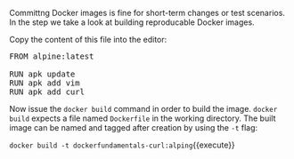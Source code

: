 Committng Docker images is fine for short-term changes or test scenarios. In the step we take a look at building reproducable Docker images.

Copy the content of this file into the editor:

<pre class="file" data-filename="Dockerfile" data-target="replace">FROM alpine:latest
                                                                   
RUN apk update
RUN apk add vim
RUN apk add curl
</pre>


Now issue the `docker build` command in order to build the image. `docker build` expects a file named `Dockerfile` in the working directory. The built image can be named and tagged after creation by using the `-t` flag:

`docker build -t dockerfundamentals-curl:alping`{{execute}}

